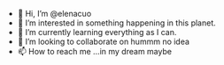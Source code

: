 - 👋 Hi, I’m @elenacuo
- 👀 I’m interested in something happening in this planet.
- 🌱 I’m currently learning everything as I can.
- 💞️ I’m looking to collaborate on hummm no idea
- 📫 How to reach me ...in my dream maybe

<!---
elenacuo/elenacuo is a ✨ special ✨ repository because its `README.md` (this file) appears on your GitHub profile.
You can click the Preview link to take a look at your changes.
--->
